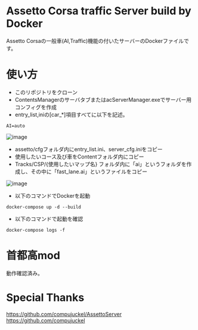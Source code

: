 # Assetto Corsa traffic Server build by Docker

Assetto Corsaの一般車(AI,Traffic)機能の付いたサーバーのDockerファイルです。

# 使い方
- このリポジトリをクローン
- ContentsManagerのサーバタブまたはacServerManager.exeでサーバー用コンフィグを作成
- entry_list,iniの[car_*]項目すべてに以下を記述。
```
AI=auto
```

![image](https://user-images.githubusercontent.com/72444129/179905727-e1c6279a-4657-4b76-845d-2d9a84dd0242.png)

- assetto/cfgフォルダ内にentry_list.ini、server_cfg.iniをコピー
- 使用したいコース及び車をContentフォルダ内にコピー
- Tracks/CSP/{使用したいマップ名} フォルダ内に「ai」というフォルダを作成し、その中に「fast_lane.ai」というファイルをコピー

![image](https://user-images.githubusercontent.com/72444129/179906099-9191ed0f-ac3f-42a0-a596-3a42b12b9036.png)

- 以下のコマンドでDockerを起動
```
docker-compose up -d --build
```
- 以下のコマンドで起動を確認
```
docker-compose logs -f
```
# 首都高mod
動作確認済み。

# Special Thanks
https://github.com/compujuckel/AssettoServer
https://github.com/compujuckel
